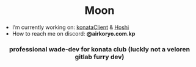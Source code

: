 <h1 align="center">Moon</h1>

- I’m currently working on: [konataClient](https://github.com/konata-dev/konataClient) & [Hoshi](https://github.com/moonspace1/hoshimaid)
- How to reach me on discord: **@airkoryo.com.kp**

<h3 align="center">professional wade-dev for konata club (luckly not a veloren gitlab furry dev)</h3>
